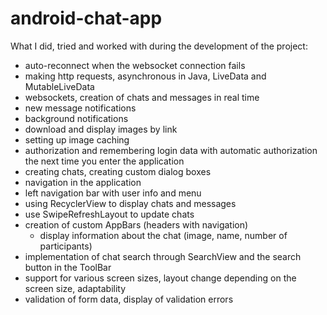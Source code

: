 # android-chat-app

What I did, tried and worked with during the development of the project:
- auto-reconnect when the websocket connection fails
- making http requests, asynchronous in Java, LiveData and MutableLiveData
- websockets, creation of chats and messages in real time
- new message notifications
- background notifications
- download and display images by link
- setting up image caching
- authorization and remembering login data with automatic authorization the next time you enter the application
- creating chats, creating custom dialog boxes
- navigation in the application
- left navigation bar with user info and menu
- using RecyclerView to display chats and messages
- use SwipeRefreshLayout to update chats
- creation of custom AppBars (headers with navigation)
  - display information about the chat (image, name, number of participants)
- implementation of chat search through SearchView and the search button in the ToolBar
- support for various screen sizes, layout change depending on the screen size, adaptability
- validation of form data, display of validation errors
